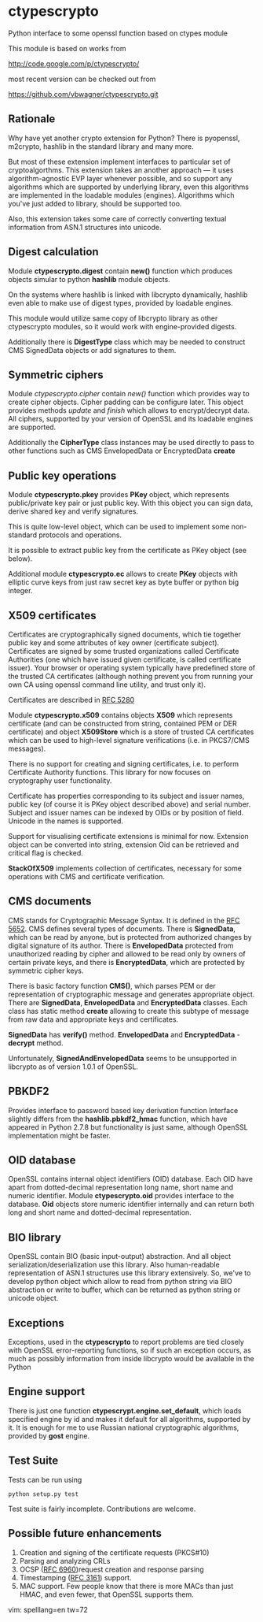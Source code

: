 ctypescrypto
============

Python interface to some openssl function based on ctypes module

This module is based on works from

http://code.google.com/p/ctypescrypto/

most recent version can be checked out from

https://github.com/vbwagner/ctypescrypto.git

Rationale
---------

Why have yet another crypto extension for Python? There is pyopenssl,
m2crypto, hashlib in the standard library and many more.

But most of these extension implement interfaces to particular set of
cryptoalgorthms. This extension takes an another approach — it uses
algorithm-agnostic EVP layer whenever possible, and so support any
algorithms which are supported by underlying library, even this
algorithms are implemented in the loadable modules (engines). Algorithms
which you've just added to library, should be supported too.

Also, this extension takes some care of correctly converting textual
information from ASN.1 structures into unicode.



Digest calculation
------------------

Module **ctypescrypto.digest** contain **new()** function which produces
objects simular to python **hashlib** module objects. 

On the systems where hashlib is linked with libcrypto dynamically,
hashlib even able to make use of digest types, provided by loadable
engines. 

This module would utilize same copy of libcrypto library as other
ctypescrypto modules, so it would work with engine-provided digests.

Additionally there is **DigestType** class which may be needed to
construct CMS SignedData objects or add signatures to them.

Symmetric ciphers
-----------------

Module *ctypescrypto.cipher* contain *new()* function which provides
way to create cipher objects. Cipher padding can be configure later.
This object provides methods *update* and *finish* which allows to
encrypt/decrypt data. All ciphers, supported by your version of OpenSSL
and its loadable engines are supported.

Additionally the **CipherType** class instances may be used directly to
pass to other functions such as CMS EnvelopedData or EncryptedData
**create**

Public key operations
---------------------

Module **ctypescrypto.pkey** provides **PKey** object, which represents
public/private key pair or just public key. With this object you can
sign data, derive shared key and verify signatures.

This is quite low-level object, which can be used to implement some
non-standard protocols and operations.

It is possible to extract public key from the certificate as PKey
object (see below).

Additional module **ctypescrypto.ec** allows to create **PKey** objects
with elliptic curve keys from just raw secret key as byte buffer or
python big integer.

X509 certificates
-----------------

Certificates are cryptographically signed documents, which tie together
public key and some attributes of key owner (certificate subject).
Certificates are signed by some trusted organizations called Certificate
Authorities (one which have issued given certificate, is called
certificate issuer). Your browser or operating system typically have
predefined store of the trusted CA certificates (although nothing
prevent you from running your own CA using openssl command line utility,
and trust only it). 



Certificates are described in [RFC 5280](http://tools.ietf.org/html/rfc5280)

Module **ctypescrypto.x509** contains objects **X509** which represents
certificate (and can be constructed from string, contained PEM
or DER certificate) and object **X509Store** which is a store of trusted
CA certificates which can be used to high-level signature verifications
(i.e. in PKCS7/CMS messages).

There is no support for creating and signing certificates, i.e. to
perform Certificate Authority functions. This library for now focuses on
cryptography user functionality. 

Certificate has properties corresponding to its subject and issuer
names, public key (of course it is PKey object described above) and
serial number. Subject and issuer names can be indexed by OIDs or by
position of field. Unicode in the names is supported.

Support for visualising certificate extensions is minimal for now.
Extension object can be converted into string, extension Oid can be
retrieved and critical flag is checked.

**StackOfX509** implements collection of certificates, necessary for
some operations with CMS and certificate verification.

CMS documents
-------------

CMS stands for Cryptographic Message Syntax. It is defined in the
[RFC 5652](http://tools.ietf.org/html/rfc5652).
CMS defines several types of documents. There is **SignedData**,
which can be read by anyone, but is protected from authorized changes
by digital signature of its author. There is **EnvelopedData** protected
from unauthorized reading by cipher and allowed to be read only by
owners of certain private keys, and there is **EncryptedData**, which
are protected by symmetric cipher keys.


There is basic factory function **CMS()**, which parses PEM or der
representation of cryptographic message and generates appropriate
object. There are **SignedData**, **EnvelopedData** and
**EncryptedData** classes. Each class has static method **create**
allowing to create this subtype of message from raw data and appropriate
keys and certificates.

**SignedData** has **verify()** method. **EnvelopedData** and
**EncryptedData** - **decrypt** method.

Unfortunately, **SignedAndEnvelopedData** seems to be unsupported in
libcrypto as of version 1.0.1 of OpenSSL.

PBKDF2
------

Provides interface to password based key derivation function
Interface slightly differs from the **hashlib.pbkdf2_hmac** function,
which have appeared in Python 2.7.8 but functionality is just same,
although OpenSSL implementation might be faster.



OID database
------------

OpenSSL contains internal object identifiers (OID) database. Each OID
have apart from dotted-decimal representation long name, short name and
numeric identifier. Module **ctypescrypto.oid** provides interface to the
database. **Oid** objects store numeric identifier internally and can
return both long and short name and dotted-decimal representation.

BIO library
-----------

OpenSSL contain BIO (basic input-output) abstraction. And all object
serialization/deserialization use this library. Also human-readable
representation of  ASN.1 structures use this library extensively. So,
we've to develop python object which allow to read from python string
via BIO abstraction or write to buffer, which can be returned as python
string or unicode object. 

Exceptions
----------

Exceptions, used in the **ctypescrypto** to report problems are tied
closely with OpenSSL error-reporting functions, so if such an exception
occurs, as much as possibly information from inside libcrypto would be
available in the Python

Engine support
--------------

There is just one function **ctypescrypt.engine.set_default**, which loads 
specified engine by id and makes it default for all algorithms,
supported by it. It is enough for me to use Russian national
cryptographic algorithms, provided by **gost** engine.

Test Suite
----------

Tests can be run using

    python setup.py test

Test suite is fairly incomplete. Contributions are welcome.

Possible future enhancements
----------------------------

1. Creation and signing of the certificate requests (PKCS#10)
2. Parsing and analyzing CRLs
3. OCSP ([RFC 6960](http://tools.ietf.org/html/rfc6960))request creation and response parsing
4. Timestamping ([RFC 3161](http://tools.ietf.org/html/rfc3161))
support.
6. MAC support. Few people know that there is more MACs than just HMAC,
and even fewer, that OpenSSL supports them.

  vim: spelllang=en tw=72
